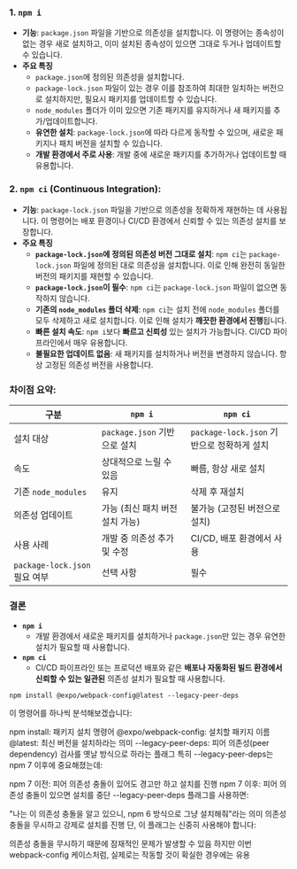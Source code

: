 ### 1. `npm i`

- **기능**: `package.json` 파일을 기반으로 의존성을 설치합니다. 이 명령어는 종속성이 없는 경우 새로 설치하고, 이미 설치된 종속성이 있으면 그대로 두거나 업데이트할 수 있습니다.
- **주요 특징**
    - `package.json`에 정의된 의존성을 설치합니다.
    - `package-lock.json` 파일이 있는 경우 이를 참조하여 최대한 일치하는 버전으로 설치하지만, 필요시 패키지를 업데이트할 수 있습니다.
    - `node_modules` 폴더가 이미 있으면 기존 패키지를 유지하거나 새 패키지를 추가/업데이트합니다.
    - **유연한 설치**: `package-lock.json`에 따라 다르게 동작할 수 있으며, 새로운 패키지나 패치 버전을 설치할 수 있습니다.
    - **개발 환경에서 주로 사용**: 개발 중에 새로운 패키지를 추가하거나 업데이트할 때 유용합니다.

### 2. `npm ci` (Continuous Integration):

- **기능**: `package-lock.json` 파일을 기반으로 의존성을 정확하게 재현하는 데 사용됩니다. 이 명령어는 배포 환경이나 CI/CD 환경에서 신뢰할 수 있는 의존성 설치를 보장합니다.
- **주요 특징**
    - **`package-lock.json`에 정의된 의존성 버전 그대로 설치**: `npm ci`는 `package-lock.json` 파일에 정의된 대로 의존성을 설치합니다. 이로 인해 완전히 동일한 버전의 패키지를 재현할 수 있습니다.
    - **`package-lock.json`이 필수**: `npm ci`는 `package-lock.json` 파일이 없으면 동작하지 않습니다.
    - **기존의 `node_modules` 폴더 삭제**: `npm ci`는 설치 전에 `node_modules` 폴더를 모두 삭제하고 새로 설치합니다. 이로 인해 설치가 **깨끗한 환경에서 진행**됩니다.
    - **빠른 설치 속도**: `npm i`보다 **빠르고 신뢰성** 있는 설치가 가능합니다. CI/CD 파이프라인에서 매우 유용합니다.
    - **불필요한 업데이트 없음**: 새 패키지를 설치하거나 버전을 변경하지 않습니다. 항상 고정된 의존성 버전을 사용합니다.

### 차이점 요약:

| 구분 | `npm i` | `npm ci` |
| --- | --- | --- |
| 설치 대상 | `package.json` 기반으로 설치 | `package-lock.json` 기반으로 정확하게 설치 |
| 속도 | 상대적으로 느릴 수 있음 | 빠름, 항상 새로 설치 |
| 기존 `node_modules` | 유지 | 삭제 후 재설치 |
| 의존성 업데이트 | 가능 (최신 패치 버전 설치 가능) | 불가능 (고정된 버전으로 설치) |
| 사용 사례 | 개발 중 의존성 추가 및 수정 | CI/CD, 배포 환경에서 사용 |
| `package-lock.json` 필요 여부 | 선택 사항 | 필수 |

### 결론

- **`npm i`**
    - 개발 환경에서 새로운 패키지를 설치하거나 `package.json`만 있는 경우 유연한 설치가 필요할 때 사용합니다.
- **`npm ci`**
    - CI/CD 파이프라인 또는 프로덕션 배포와 같은 **배포나 자동화된 빌드 환경에서 신뢰할 수 있는 일관된** 의존성 설치가 필요할 때 사용합니다.



    
`npm install @expo/webpack-config@latest --legacy-peer-deps` 


이 명령어를 하나씩 분석해보겠습니다:

npm install: 패키지 설치 명령어
@expo/webpack-config: 설치할 패키지 이름
@latest: 최신 버전을 설치하라는 의미
--legacy-peer-deps: 피어 의존성(peer dependency) 검사를 옛날 방식으로 하라는 플래그
특히 --legacy-peer-deps는 npm 7 이후에 중요해졌는데:

npm 7 이전: 피어 의존성 충돌이 있어도 경고만 하고 설치를 진행
npm 7 이후: 피어 의존성 충돌이 있으면 설치를 중단
--legacy-peer-deps 플래그를 사용하면:

"나는 이 의존성 충돌을 알고 있으니, npm 6 방식으로 그냥 설치해줘"라는 의미
의존성 충돌을 무시하고 강제로 설치를 진행
단, 이 플래그는 신중히 사용해야 합니다:

의존성 충돌을 무시하기 때문에 잠재적인 문제가 발생할 수 있음
하지만 이번 webpack-config 케이스처럼, 실제로는 작동할 것이 확실한 경우에는 유용
